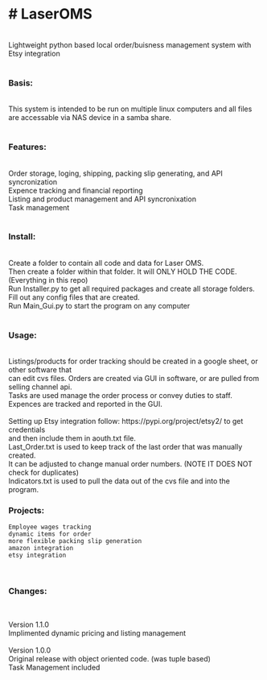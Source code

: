 <h1># LaserOMS</h1><br>
Lightweight python based local order/buisness management system with Etsy integration<br>
<br>
<h3>Basis:</h3><br>
This system is intended to be run on multiple linux computers and all files are accessable via NAS device in a samba share.<br>
<br>
<h3>Features:</h3><br>
Order storage, loging, shipping, packing slip generating, and API syncronization<br>
Expence tracking and financial reporting<br>
Listing and product management and API syncronixation<br>
Task management<br>
<br>
<h3>Install:</h3><br>
Create a folder to contain all code and data for Laser OMS. <br>
Then create a folder within that folder. It will ONLY HOLD THE CODE. (Everything in this repo)<br>
Run Installer.py to get all required packages and create all storage folders.<br>
Fill out any config files that are created.<br>
Run Main_Gui.py to start the program on any computer<br>
<br>
<h3>Usage:</h3><br>
Listings/products for order tracking should be created in a google sheet, or other software that<br>
can edit cvs files. Orders are created via GUI in software, or are pulled from selling channel api.<br>
Tasks are used manage the order process or convey duties to staff. <br>
Expences are tracked and reported in the GUI.<br>
<br>
Setting up Etsy integration follow: https://pypi.org/project/etsy2/ to get credentials<br>
and then include them in aouth.txt file.<br>
Last_Order.txt is used to keep track of the last order that was manually created.<br>
It can be adjusted to change manual order numbers. (NOTE IT DOES NOT check for duplicates)<br>
Indicators.txt is used to pull the data out of the cvs file and into the program.<br>
<h3>Projects:</h3>

    Employee wages tracking 
    dynamic items for order
    more flexible packing slip generation
    amazon integration
    etsy integration
<br>
<h3> Changes:</h3><br>

Version 1.1.0<br>
    Implimented dynamic pricing and listing management<br>
<br>
Version 1.0.0<br>
    Original release with object oriented code. (was tuple based)<br>
    Task Management included<br>
